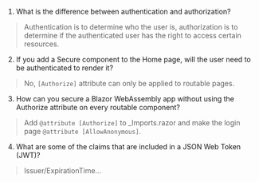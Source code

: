 1. What is the difference between authentication and authorization?
> Authentication is to  determine who the user is, authorization is to determine if 
> the authenticated user has the right to access certain resources.

2. If you add a Secure component to the Home page, will the user need to be authenticated to render it?
> No, `[Authorize]` attribute can only be applied to routable pages.

3. How can you secure a Blazor WebAssembly app without using the Authorize attribute on every routable component?
> Add `@attribute [Authorize]` to _Imports.razor and make the login page `@attribute [AllowAnonymous]`.

4. What are some of the claims that are included in a JSON Web Token (JWT)?
> Issuer/ExpirationTime...
